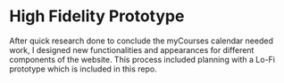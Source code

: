# High Fidelity Prototype

After quick research done to conclude the myCourses calendar needed work, I designed new functionalities and appearances for different components of the website. This process included planning with a Lo-Fi prototype which is included in this repo.
